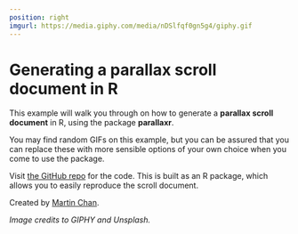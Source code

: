 ```yaml
---
position: right
imgurl: https://media.giphy.com/media/nDSlfqf0gn5g4/giphy.gif
---
```


# Generating a parallax scroll document in R

This example will walk you through on how to generate a **parallax scroll document** in R, using the package **parallaxr**.

You may find random GIFs on this example, but you can be assured that you can replace these with more sensible options of your own choice when you come to use the package. 

Visit [the GitHub repo](https://github.com/martinctc/parallaxr) for the code. This is built as an R package, which allows you to easily reproduce the scroll document. 

Created by [Martin Chan](https://martinctc.github.io/blog/).

_Image credits to GIPHY and Unsplash._






